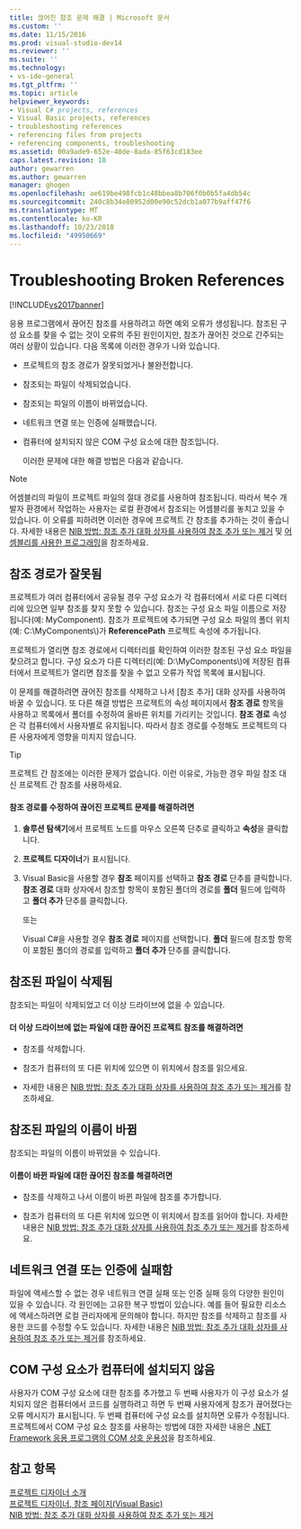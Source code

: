 ```yaml
---
title: 끊어진 참조 문제 해결 | Microsoft 문서
ms.custom: ''
ms.date: 11/15/2016
ms.prod: visual-studio-dev14
ms.reviewer: ''
ms.suite: ''
ms.technology:
- vs-ide-general
ms.tgt_pltfrm: ''
ms.topic: article
helpviewer_keywords:
- Visual C# projects, references
- Visual Basic projects, references
- troubleshooting references
- referencing files from projects
- referencing components, troubleshooting
ms.assetid: 00a9ade9-652e-40de-8ada-85f63cd183ee
caps.latest.revision: 18
author: gewarren
ms.author: gewarren
manager: ghogen
ms.openlocfilehash: ae619be498fcb1c48bbea8b706f0b0b5fa4db54c
ms.sourcegitcommit: 240c8b34e80952d00e90c52dcb1a077b9aff47f6
ms.translationtype: MT
ms.contentlocale: ko-KR
ms.lasthandoff: 10/23/2018
ms.locfileid: "49950669"
---
```

# <a name="troubleshooting-broken-references"></a>Troubleshooting Broken References
[!INCLUDE[vs2017banner](../includes/vs2017banner.md)]

응용 프로그램에서 끊어진 참조를 사용하려고 하면 예외 오류가 생성됩니다. 참조된 구성 요소를 찾을 수 없는 것이 오류의 주된 원인이지만, 참조가 끊어진 것으로 간주되는 여러 상황이 있습니다. 다음 목록에 이러한 경우가 나와 있습니다.  
  
- 프로젝트의 참조 경로가 잘못되었거나 불완전합니다.  
  
- 참조되는 파일이 삭제되었습니다.  
  
- 참조되는 파일의 이름이 바뀌었습니다.  
  
- 네트워크 연결 또는 인증에 실패했습니다.  
  
- 컴퓨터에 설치되지 않은 COM 구성 요소에 대한 참조입니다.  
  
  이러한 문제에 대한 해결 방법은 다음과 같습니다.  
  
> [!NOTE]
>  어셈블리의 파일이 프로젝트 파일의 절대 경로를 사용하여 참조됩니다. 따라서 복수 개발자 환경에서 작업하는 사용자는 로컬 환경에서 참조되는 어셈블리를 놓치고 있을 수 있습니다. 이 오류를 피하려면 이러한 경우에 프로젝트 간 참조를 추가하는 것이 좋습니다. 자세한 내용은 [NIB 방법: 참조 추가 대화 상자를 사용하여 참조 추가 또는 제거](http://msdn.microsoft.com/en-us/3bd75d61-f00c-47c0-86a2-dd1f20e231c9) 및 [어셈블리를 사용한 프로그래밍](http://msdn.microsoft.com/library/25918b15-701d-42c7-95fc-c290d08648d6)을 참조하세요.  
  
## <a name="reference-path-is-incorrect"></a>참조 경로가 잘못됨  
 프로젝트가 여러 컴퓨터에서 공유될 경우 구성 요소가 각 컴퓨터에서 서로 다른 디렉터리에 있으면 일부 참조를 찾지 못할 수 있습니다. 참조는 구성 요소 파일 이름으로 저장됩니다(예: MyComponent). 참조가 프로젝트에 추가되면 구성 요소 파일의 폴더 위치(예: C:\MyComponents\\)가 **ReferencePath** 프로젝트 속성에 추가됩니다.  
  
 프로젝트가 열리면 참조 경로에서 디렉터리를 확인하여 이러한 참조된 구성 요소 파일을 찾으려고 합니다. 구성 요소가 다른 디렉터리(예: D:\MyComponents\\)에 저장된 컴퓨터에서 프로젝트가 열리면 참조를 찾을 수 없고 오류가 작업 목록에 표시됩니다.  
  
 이 문제를 해결하려면 끊어진 참조를 삭제하고 나서 [참조 추가] 대화 상자를 사용하여 바꿀 수 있습니다. 또 다른 해결 방법은 프로젝트의 속성 페이지에서 **참조 경로** 항목을 사용하고 목록에서 폴더를 수정하여 올바른 위치를 가리키는 것입니다. **참조 경로** 속성은 각 컴퓨터에서 사용자별로 유지됩니다. 따라서 참조 경로를 수정해도 프로젝트의 다른 사용자에게 영향을 미치지 않습니다.  
  
> [!TIP]
>  프로젝트 간 참조에는 이러한 문제가 없습니다. 이런 이유로, 가능한 경우 파일 참조 대신 프로젝트 간 참조를 사용하세요.  
  
#### <a name="to-fix-a-broken-project-reference-by-correcting-the-reference-path"></a>참조 경로를 수정하여 끊어진 프로젝트 문제를 해결하려면  
  
1.  **솔루션 탐색기**에서 프로젝트 노드를 마우스 오른쪽 단추로 클릭하고 **속성**을 클릭합니다.  
  
2.  **프로젝트 디자이너**가 표시됩니다.  
  
3.  Visual Basic을 사용할 경우 **참조** 페이지를 선택하고 **참조 경로** 단추를 클릭합니다. **참조 경로** 대화 상자에서 참조할 항목이 포함된 폴더의 경로를 **폴더** 필드에 입력하고 **폴더 추가** 단추를 클릭합니다.  
  
     또는  
  
     Visual C#을 사용할 경우 **참조 경로** 페이지를 선택합니다. **폴더** 필드에 참조할 항목이 포함된 폴더의 경로를 입력하고 **폴더 추가** 단추를 클릭합니다.  
  
## <a name="referenced-file-has-been-deleted"></a>참조된 파일이 삭제됨  
 참조되는 파일이 삭제되었고 더 이상 드라이브에 없을 수 있습니다.  
  
#### <a name="to-fix-a-broken-project-reference-for-a-file-that-no-longer-exists-on-your-drive"></a>더 이상 드라이브에 없는 파일에 대한 끊어진 프로젝트 참조를 해결하려면  
  
-   참조를 삭제합니다.  
  
-   참조가 컴퓨터의 또 다른 위치에 있으면 이 위치에서 참조를 읽으세요.  
  
-   자세한 내용은 [NIB 방법: 참조 추가 대화 상자를 사용하여 참조 추가 또는 제거](http://msdn.microsoft.com/en-us/3bd75d61-f00c-47c0-86a2-dd1f20e231c9)를 참조하세요.  
  
## <a name="referenced-file-has-been-renamed"></a>참조된 파일의 이름이 바뀜  
 참조되는 파일의 이름이 바뀌었을 수 있습니다.  
  
#### <a name="to-fix-a-broken-reference-for-a-file-that-has-been-renamed"></a>이름이 바뀐 파일에 대한 끊어진 참조를 해결하려면  
  
-   참조를 삭제하고 나서 이름이 바뀐 파일에 참조를 추가합니다.  
  
-   참조가 컴퓨터의 또 다른 위치에 있으면 이 위치에서 참조를 읽어야 합니다. 자세한 내용은 [NIB 방법: 참조 추가 대화 상자를 사용하여 참조 추가 또는 제거](http://msdn.microsoft.com/en-us/3bd75d61-f00c-47c0-86a2-dd1f20e231c9)를 참조하세요.  
  
## <a name="network-connection-or-authentication-has-failed"></a>네트워크 연결 또는 인증에 실패함  
 파일에 액세스할 수 없는 경우 네트워크 연결 실패 또는 인증 실패 등의 다양한 원인이 있을 수 있습니다. 각 원인에는 고유한 복구 방법이 있습니다. 예를 들어 필요한 리소스에 액세스하려면 로컬 관리자에게 문의해야 합니다. 하지만 참조를 삭제하고 참조를 사용한 코드를 수정할 수도 있습니다. 자세한 내용은 [NIB 방법: 참조 추가 대화 상자를 사용하여 참조 추가 또는 제거](http://msdn.microsoft.com/en-us/3bd75d61-f00c-47c0-86a2-dd1f20e231c9)를 참조하세요.  
  
## <a name="com-component-is-not-installed-on-computer"></a>COM 구성 요소가 컴퓨터에 설치되지 않음  
 사용자가 COM 구성 요소에 대한 참조를 추가했고 두 번째 사용자가 이 구성 요소가 설치되지 않은 컴퓨터에서 코드를 실행하려고 하면 두 번째 사용자에게 참조가 끊어졌다는 오류 메시지가 표시됩니다. 두 번째 컴퓨터에 구성 요소를 설치하면 오류가 수정됩니다. 프로젝트에서 COM 구성 요소 참조를 사용하는 방법에 대한 자세한 내용은 [.NET Framework 응용 프로그램의 COM 상호 운용성](http://msdn.microsoft.com/library/f5a72143-c268-4dff-a019-974ad940e17d)을 참조하세요.  
  
## <a name="see-also"></a>참고 항목  
 [프로젝트 디자이너 소개](http://msdn.microsoft.com/en-us/898dd854-c98d-430c-ba1b-a913ce3c73d7)   
 [프로젝트 디자이너, 참조 페이지(Visual Basic)](../ide/reference/references-page-project-designer-visual-basic.md)   
 [NIB 방법: 참조 추가 대화 상자를 사용하여 참조 추가 또는 제거](http://msdn.microsoft.com/en-us/3bd75d61-f00c-47c0-86a2-dd1f20e231c9)



